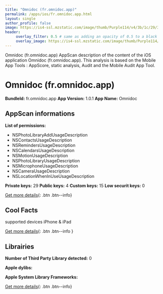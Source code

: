```yaml
---
title: "Omnidoc (fr.omnidoc.app)"
permalink: /apps/ios/fr.omnidoc.app.html
layout: single
author_profile: false
image: https://is4-ssl.mzstatic.com/image/thumb/Purple114/v4/3b/1c/29/3b1c299d-05d5-4abe-1b5a-6683d4e1021b/AppIcon-0-0-1x_U007emarketing-0-0-0-7-0-0-sRGB-0-0-0-GLES2_U002c0-512MB-85-220-0-0.png/512x512bb.jpg
header: 
     overlay_filter: 0.5 # same as adding an opacity of 0.5 to a black background
     overlay_image: https://is4-ssl.mzstatic.com/image/thumb/Purple114/v4/3b/1c/29/3b1c299d-05d5-4abe-1b5a-6683d4e1021b/AppIcon-0-0-1x_U007emarketing-0-0-0-7-0-0-sRGB-0-0-0-GLES2_U002c0-512MB-85-220-0-0.png/512x512bb.jpg
---
```

Omnidoc (fr.omnidoc.app) AppScan description of the content of the iOS application Omnidoc (fr.omnidoc.app). This analysis is based on the Mobile App Tools : AppScore, static analysis, Audit and the Mobile Audit App Tool.

# Omnidoc (fr.omnidoc.app)

**BundleId:** fr.omnidoc.app
**App Version:** 1.0.1
**App Name:** Omnidoc


## AppScan informations 

**List of permissions:** 
- NSPhotoLibraryAddUsageDescription
- NSContactsUsageDescription
- NSRemindersUsageDescription
- NSCalendarsUsageDescription
- NSMotionUsageDescription
- NSPhotoLibraryUsageDescription
- NSMicrophoneUsageDescription
- NSCameraUsageDescription
- NSLocationWhenInUseUsageDescription
  
  
**Private keys:** 29
**Public keys:** 4
**Custom keys:** 15
**Low securit keys:** 0
  
[Get more details](/pricing.html){: .btn .btn--info}

## Cool Facts

supported devices iPhone & iPad
  
[Get more details](/pricing.html){: .btn .btn--info }

## Librairies 
**Number of Third Party Library detected:** 0


**Apple dylibs:**


**Apple System Library Frameworks:**


  
[Get more details](/pricing.html){: .btn .btn--info}

